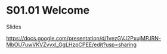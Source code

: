 # S01.01 Welcome

Slides

<https://docs.google.com/presentation/d/1vezGVJ2PxujMPJRN-MbOU7uwVKVZvvxl_GgLHzpCPEE/edit?usp=sharing>
